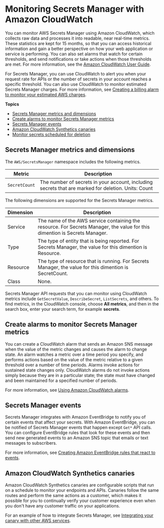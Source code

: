# Monitoring Secrets Manager with Amazon CloudWatch<a name="monitoring-cloudwatch"></a>

You can monitor AWS Secrets Manager using Amazon CloudWatch, which collects raw data and processes it into readable, near real\-time metrics\. These statistics are kept for 15 months, so that you can access historical information and gain a better perspective on how your web application or service is performing\. You can also set alarms that watch for certain thresholds, and send notifications or take actions when those thresholds are met\. For more information, see the [Amazon CloudWatch User Guide](https://docs.aws.amazon.com/AmazonCloudWatch/latest/monitoring/)\.

For Secrets Manager, you can use CloudWatch to alert you when your request rate for APIs or the number of secrets in your account reaches a specific threshold\. You can also use CloudWatch to monitor estimated Secrets Manager charges\. For more information, see [Creating a billing alarm to monitor your estimated AWS charges](https://docs.aws.amazon.com/AmazonCloudWatch/latest/monitoring/monitor_estimated_charges_with_cloudwatch.html)\.

**Topics**
+ [Secrets Manager metrics and dimensions](#monitoring-cloudwatch_alarms_secretcount)
+ [Create alarms to monitor Secrets Manager metrics](#monitoring-cloudwatch_alarms)
+ [Secrets Manager events](#monitoring-cloudwatch_events)
+ [Amazon CloudWatch Synthetics canaries](#monitoring-cloudwatch_canaries)
+ [Monitor secrets scheduled for deletion](monitoring_cloudwatch_deleted-secrets.md)

## Secrets Manager metrics and dimensions<a name="monitoring-cloudwatch_alarms_secretcount"></a>

The `AWS/SecretsManager` namespace includes the following metrics\.


| Metric | Description | 
| --- | --- | 
|  `SecretCount`  |  The number of secrets in your account, including secrets that are marked for deletion\.  Units: Count  | 

The following dimensions are supported for the Secrets Manager metrics\.


|  Dimension  |  Description  | 
| --- | --- | 
|  Service  | The name of the AWS service containing the resource\. For Secrets Manager, the value for this dimention is Secrets Manager\. | 
|  Type  | The type of entity that is being reported\. For Secrets Manager, the value for this dimention is Resource\. | 
|  Resource  | The type of resource that is running\. For Secrets Manager, the value for this dimention is SecretCount\. | 
|  Class  | None\. | 

Secrets Manager API requests that you can monitor using CloudWatch metrics include `GetSecretValue`, `DescribeSecret`, `ListSecrets`, and others\. To find metrics, in the CloudWatch console, choose **All metrics**, and then in the search box, enter your search term, for example **secrets**\.

## Create alarms to monitor Secrets Manager metrics<a name="monitoring-cloudwatch_alarms"></a>

You can create a CloudWatch alarm that sends an Amazon SNS message when the value of the metric changes and causes the alarm to change state\. An alarm watches a metric over a time period you specify, and performs actions based on the value of the metric relative to a given threshold over a number of time periods\. Alarms invoke actions for sustained state changes only\. CloudWatch alarms do not invoke actions simply because they are in a particular state; the state must have changed and been maintained for a specified number of periods\. 

For more information, see [ Using Amazon CloudWatch alarms](https://docs.aws.amazon.com/AmazonCloudWatch/latest/monitoring/AlarmThatSendsEmail.html)\.

## Secrets Manager events<a name="monitoring-cloudwatch_events"></a>

Secrets Manager integrates with Amazon EventBridge to notify you of certain events that affect your secrets\. With Amazon EventBridge, you can be notified of Secrets Manager events that happen except `Get*` API calls\. You can configure EventBridge rules that look for these events and then send new generated events to an Amazon SNS topic that emails or text messages to subscribers\. 

For more information, see [Creating Amazon EventBridge rules that react to events](https://docs.aws.amazon.com/eventbridge/latest/userguide/eb-create-rule.html)\.

## Amazon CloudWatch Synthetics canaries<a name="monitoring-cloudwatch_canaries"></a>

Amazon CloudWatch Synthetics canaries are configurable scripts that run on a schedule to monitor your endpoints and APIs\. Canaries follow the same routes and perform the same actions as a customer, which makes it possible for you to continually verify your customer experience even when you don't have any customer traffic on your applications\. 

For an example of how to integrate Secrets Manager, see [Integrating your canary with other AWS services](https://docs.aws.amazon.com/AmazonCloudWatch/latest/monitoring/CloudWatch_Synthetics_Canaries_WritingCanary_Nodejs.html#CloudWatch_Synthetics_Canaries_AWS_integrate)\.